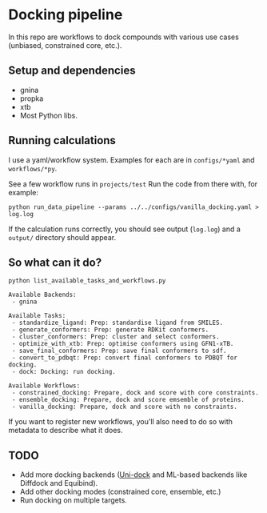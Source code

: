# Docking pipeline

In this repo are workflows to dock compounds with various use cases (unbiased, constrained core, etc.). 

## Setup and dependencies

* gnina
* propka
* xtb
* Most Python libs.

## Running calculations

I use a yaml/workflow system. Examples for each are in `configs/*yaml` and `workflows/*py`.

See a few workflow runs in `projects/test` Run the code from there with, for example:

`python run_data_pipeline --params ../../configs/vanilla_docking.yaml > log.log`

If the calculation runs correctly, you should see output (`log.log`) and a `output/` directory should appear.

## So what can it do?

`python list_available_tasks_and_workflows.py`

```
Available Backends:
 - gnina

Available Tasks:
 - standardize_ligand: Prep: standardise ligand from SMILES.
 - generate_conformers: Prep: generate RDKit conformers.
 - cluster_conformers: Prep: cluster and select conformers.
 - optimize_with_xtb: Prep: optimise conformers using GFN1-xTB.
 - save_final_conformers: Prep: save final conformers to sdf.
 - convert_to_pdbqt: Prep: convert final conformers to PDBQT for docking.
 - dock: Docking: run docking.

Available Workflows:
 - constrained_docking: Prepare, dock and score with core constraints.
 - ensemble_docking: Prepare, dock and score emsemble of proteins.
 - vanilla_docking: Prepare, dock and score with no constraints.
```

If you want to register new workflows, you'll also need to do so with metadata to describe what it does.

## TODO

* Add more docking backends ([Uni-dock](https://github.com/dptech-corp/Uni-Dock) and ML-based backends like Diffdock and Equibind).
* Add other docking modes (constrained core, ensemble, etc.)
* Run docking on multiple targets. 